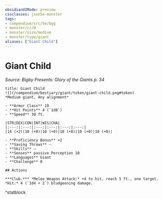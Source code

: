 ```yaml
---
obsidianUIMode: preview
cssclasses: json5e-monster
tags:
- compendium/src/5e/bgg
- monster/cr/0
- monster/size/medium
- monster/type/giant
aliases: ["Giant Child"]
---
```

# Giant Child
*Source: Bigby Presents: Glory of the Giants p. 34*  

```ad-statblock
title: Giant Child
![](/compendium/bestiary/giant/token/giant-child.png#token)
*Medium giant, Any alignment*

- **Armor Class** 10 
- **Hit Points** 4 (`1d8`)
- **Speed** 30 ft.

|STR|DEX|CON|INT|WIS|CHA|
|:---:|:---:|:---:|:---:|:---:|:---:|
|14 (+2)|10 (+0)|10 (+0)|10 (+0)|10 (+0)|10 (+0)|

- **Proficiency Bonus** +2
- **Saving Throws** ⏤
- **Skills** ⏤
- **Senses** passive Perception 10
- **Languages** Giant
- **Challenge** 0

## Actions

***Club.*** *Melee Weapon Attack:* +4 to hit, reach 5 ft., one target. *Hit:* 4 (`1d4 + 2`) bludgeoning damage.
```
^statblock
